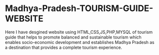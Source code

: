 # Madhya-Pradesh-TOURISM-GUIDE-WEBSITE
Here I have desgined website using HTML,CSS,JS,PHP,MYSQL of tourism guide that helps to  promote balanced and sustainable tourism which enables socio-economic development and establishes Madhya Pradesh as a destination that provides a complete tourism experience.
